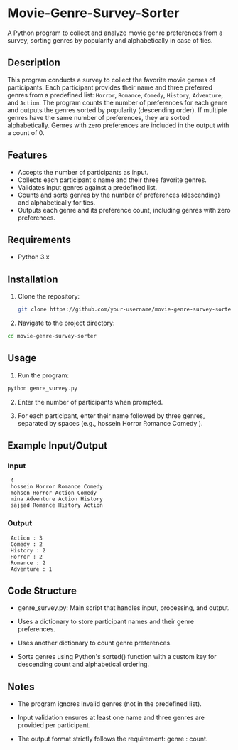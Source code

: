 # Movie-Genre-Survey-Sorter
A Python program to collect and analyze movie genre preferences from a survey, sorting genres by popularity and alphabetically in case of ties.

## Description

This program conducts a survey to collect the favorite movie genres of participants. Each participant provides their name and three preferred genres from a predefined list: `Horror`, `Romance`, `Comedy`, `History`, `Adventure`, and `Action`. The program counts the number of preferences for each genre and outputs the genres sorted by popularity (descending order). If multiple genres have the same number of preferences, they are sorted alphabetically. Genres with zero preferences are included in the output with a count of 0.

## Features

- Accepts the number of participants as input.
- Collects each participant's name and their three favorite genres.
- Validates input genres against a predefined list.
- Counts and sorts genres by the number of preferences (descending) and alphabetically for ties.
- Outputs each genre and its preference count, including genres with zero preferences.

## Requirements

- Python 3.x

## Installation

1. Clone the repository:
   ```bash
   git clone https://github.com/your-username/movie-genre-survey-sorter.git
   ```

2. Navigate to the project directory:
  ```bash
  cd movie-genre-survey-sorter
  ```

## Usage

1. Run the program:
  ```bash
  python genre_survey.py
  ```

2. Enter the number of participants when prompted.


3. For each participant, enter their name followed by three genres, separated by spaces (e.g.,
  <span style="orange-text">hossein Horror Romance Comedy</span>
  ).


## Example Input/Output

### Input
  ```plain
   4
   hossein Horror Romance Comedy
   mohsen Horror Action Comedy
   mina Adventure Action History
   sajjad Romance History Action
   ```
### Output
  ```plain
   Action : 3
   Comedy : 2
   History : 2
   Horror : 2
   Romance : 2
   Adventure : 1
   ```

## Code Structure

* genre_survey.py: Main script that handles input, processing, and output.

* Uses a dictionary to store participant names and their genre preferences.

* Uses another dictionary to count genre preferences.

* Sorts genres using Python's sorted() function with a custom key for descending count and alphabetical ordering.


## Notes

* The program ignores invalid genres (not in the predefined list).

* Input validation ensures at least one name and three genres are provided per participant.

* The output format strictly follows the requirement: genre : count.

